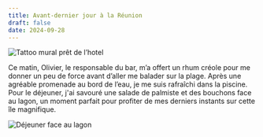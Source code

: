 ```yaml
---
title: Avant-dernier jour à la Réunion
draft: false
date: 2024-09-28
---
```

![Tattoo mural prêt de l’hotel](/img/img_3025.jpeg "Tattoo mural prêt de l’hôtel ")


Ce matin, Olivier, le responsable du bar, m’a offert un rhum créole pour me donner un peu de force avant d’aller me balader sur la plage. Après une agréable promenade au bord de l’eau, je me suis rafraîchi dans la piscine. Pour le déjeuner, j'ai savouré une salade de palmiste et des bouchons face au lagon, un moment parfait pour profiter de mes derniers instants sur cette île magnifique.

![Déjeuner face au lagon](/img/img_3027.jpeg "Déjeuner face au lagon")
